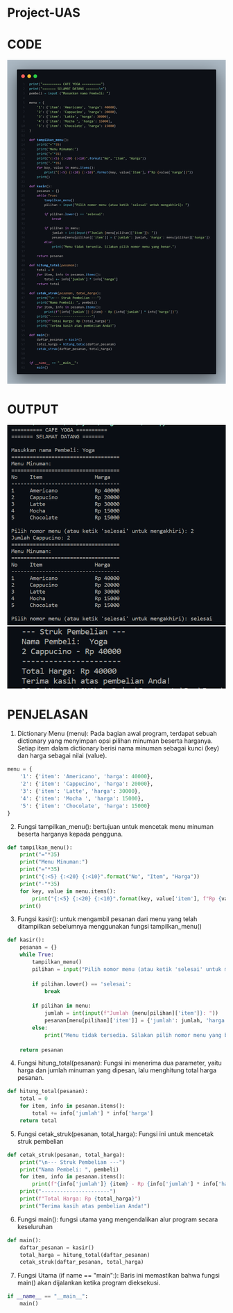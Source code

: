 # Project-UAS

# CODE
![](gambar/kasir.png)

# OUTPUT
![](gambar/output1.png)
![](gambar/output2.png)

# PENJELASAN

1. Dictionary Menu (menu): Pada bagian awal program, terdapat sebuah dictionary yang menyimpan opsi pilihan minuman beserta harganya. Setiap item dalam dictionary berisi nama minuman sebagai kunci (key) dan harga sebagai nilai (value).

```python
menu = {
    '1': {'item': 'Americano', 'harga': 40000},
    '2': {'item': 'Cappucino', 'harga': 20000},
    '3': {'item': 'Latte', 'harga': 30000},
    '4': {'item': 'Mocha ', 'harga': 15000},
    '5': {'item': 'Chocolate', 'harga': 15000}
}
```
2. Fungsi tampilkan_menu(): bertujuan untuk mencetak menu minuman beserta harganya kepada pengguna.
```python
def tampilkan_menu():
    print("="*35)
    print("Menu Minuman:")
    print("="*35)
    print("{:<5} {:<20} {:<10}".format("No", "Item", "Harga"))
    print("-"*35)
    for key, value in menu.items():
        print("{:<5} {:<20} {:<10}".format(key, value['item'], f"Rp {value['harga']}"))
    print()
```

3. Fungsi kasir(): untuk mengambil pesanan dari menu yang telah ditampilkan sebelumnya menggunakan fungsi tampilkan_menu()

```python
def kasir():
    pesanan = {}
    while True:
        tampilkan_menu()
        pilihan = input("Pilih nomor menu (atau ketik 'selesai' untuk mengakhiri): ")
        
        if pilihan.lower() == 'selesai':
            break
        
        if pilihan in menu:
            jumlah = int(input(f"Jumlah {menu[pilihan]['item']}: "))
            pesanan[menu[pilihan]['item']] = {'jumlah': jumlah, 'harga': menu[pilihan]['harga']}
        else:
            print("Menu tidak tersedia. Silakan pilih nomor menu yang benar.")

    return pesanan
```
4. Fungsi hitung_total(pesanan): Fungsi ini menerima dua parameter, yaitu harga dan jumlah minuman yang dipesan, lalu menghitung total harga pesanan.
```python
def hitung_total(pesanan):
    total = 0
    for item, info in pesanan.items():
        total += info['jumlah'] * info['harga']
    return total
```

5. Fungsi cetak_struk(pesanan, total_harga): Fungsi ini untuk mencetak struk pembelian
```python
def cetak_struk(pesanan, total_harga):
    print("\n--- Struk Pembelian ---")
    print("Nama Pembeli: ", pembeli)
    for item, info in pesanan.items():
        print(f"{info['jumlah']} {item} - Rp {info['jumlah'] * info['harga']}")
    print("----------------------")
    print(f"Total Harga: Rp {total_harga}")
    print("Terima kasih atas pembelian Anda!")
```
6.  Fungsi main(): fungsi utama yang mengendalikan alur program secara keseluruhan
```python
def main():
    daftar_pesanan = kasir()
    total_harga = hitung_total(daftar_pesanan)
    cetak_struk(daftar_pesanan, total_harga)
```

7. Fungsi Utama (if name == "main":): Baris ini memastikan bahwa fungsi main() akan dijalankan ketika program dieksekusi.
```python
if __name__ == "__main__":
    main()
```
